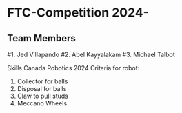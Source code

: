 # FTC-Competition 2024-
## Team Members 
  #1. Jed Villapando
  #2. Abel Kayyalakam
  #3. Michael Talbot 
  
Skills Canada Robotics 2024
Criteria for robot:

1. Collector for balls
2. Disposal for balls
3. Claw to pull studs
4. Meccano Wheels


